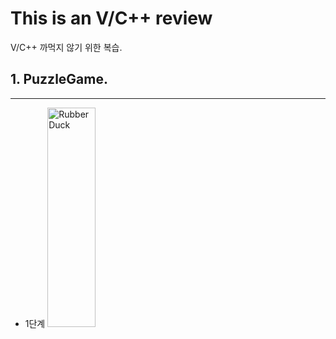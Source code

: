 # This is an V/C++ review

V/C++ 까먹지 않기 위한 복습.

## 1. PuzzleGame.

---

- 1단계
  <img src="/path/to/img.jpg" width="40%" height="30%" title="200px" alt="RubberDuck"></img>
